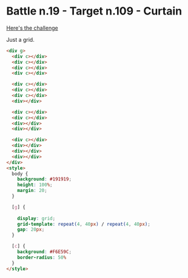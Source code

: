 # Battle n.19 - Target n.109 - Curtain

[Here's the challenge](https://cssbattle.dev/play/109)

Just a grid.

```html
<div g>
  <div c></div>
  <div c></div>
  <div c></div>
  <div c></div>

  <div c></div>
  <div c></div>
  <div c></div>
  <div></div>

  <div c></div>
  <div c></div>
  <div></div>
  <div></div>

  <div c></div>
  <div></div>
  <div></div>
  <div></div>
</div>
<style>
  body {
    background: #191919;
    height: 100%;
    margin: 20;
  }

  [g] {
    
    display: grid;
    grid-template: repeat(4, 40px) / repeat(4, 40px);
    gap: 20px;
  }

  [c] {
    background: #F6E59C;
    border-radius: 50%
  }
</style>
```
